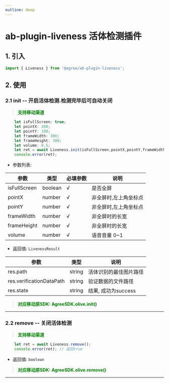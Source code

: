 ```yaml
---
outline: deep
---
```

# ab-plugin-liveness 活体检测插件

## 1. 引入

```js
import { Liveness } from '@agree/ab-plugin-liveness';
```

## 2. 使用

###  2.1 init -- 开启活体检测.检测完毕后可自动关闭

> <font color ='green' style="font-weight:bold">支持移动渠道</font>

```js
    let isFullScreen: true;
    let pointX: 200;
    let pointY: 100;
    let frameWidth: 300;
    let frameHeight: 300;
    let volume: 0.5;
    let ret = await Liveness.init(isFullScreen,pointX,pointY,frameWidth,frameHeight,volume);
    console.error(ret);
```

- 参数列表:

| 参数    | 类型   | 必填参数 |说明    |
| ------- | ------ | ---|------------------ |
| isFullScreen     | boolean | √  | 是否全屏 |
| pointX    | number | √   | 非全屏时,左上角坐标点       |
| pointY    | number | √   | 非全屏时,左上角坐标点       |
| frameWidth    | number | √   | 非全屏时的长宽       |
| frameHeight    | number | √   | 非全屏时的长宽       |
| volume    | number | √   | 语音音量 0~1     |

- 返回值: `LivenessResult`

| 参数    | 类型   | 说明    |
| ------- | ------ |------------------ |
| res.path    | string |  活体识别的最佳图片路径  |
| res.verificationDataPath    | string |  验证数据的文件路径  |
| res.state    | string |  结果, 成功为success  |

> <font color ='green' style="font-weight:bold">对应移动原SDK: AgreeSDK.olive.init()</font>

-------------------------------------------------
###  2.2 remove -- 关闭活体检测

> <font color ='green' style="font-weight:bold">支持移动渠道</font>

```js
    let ret = await Liveness.remove();
    console.error(ret); // 返回true
```
- 返回值: `boolean`

> <font color ='green' style="font-weight:bold">对应移动原SDK: AgreeSDK.olive.remove()</font>
-------------------------------------------------------
